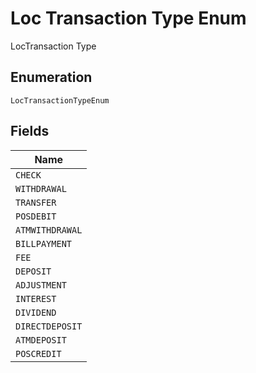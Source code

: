
# Loc Transaction Type Enum

LocTransaction Type

## Enumeration

`LocTransactionTypeEnum`

## Fields

| Name |
|  --- |
| `CHECK` |
| `WITHDRAWAL` |
| `TRANSFER` |
| `POSDEBIT` |
| `ATMWITHDRAWAL` |
| `BILLPAYMENT` |
| `FEE` |
| `DEPOSIT` |
| `ADJUSTMENT` |
| `INTEREST` |
| `DIVIDEND` |
| `DIRECTDEPOSIT` |
| `ATMDEPOSIT` |
| `POSCREDIT` |

